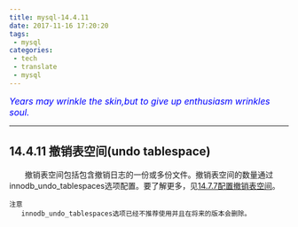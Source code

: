 ```yaml
---
title: mysql-14.4.11
date: 2017-11-16 17:20:20
tags:
 - mysql
categories:
 - tech
 - translate
 - mysql
---
```



<font color='blue' style="font-style:italic" size="3">Years may wrinkle the skin,but to give up enthusiasm wrinkles soul.</font>

------

## 14.4.11 撤销表空间(undo tablespace)

&emsp;&emsp;撤销表空间包括包含撤销日志的一份或多份文件。撤销表空间的数量通过innodb_undo_tablespaces选项配置。要了解更多，见[14.7.7配置撤销表空间]()。

	注意
       innodb_undo_tablespaces选项已经不推荐使用并且在将来的版本会删除。
